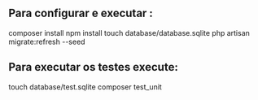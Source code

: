 ## Para configurar e executar :

composer install
npm install
touch database/database.sqlite
php artisan migrate:refresh --seed

## Para executar os testes execute:

touch database/test.sqlite
composer test_unit